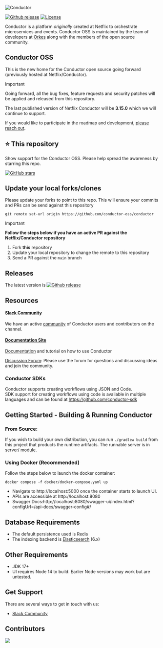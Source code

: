 ![Conductor](docs/img/logo.svg)

[![Github release](https://img.shields.io/github/v/release/conductor-oss/conductor.svg)](https://GitHub.com/Netflix/conductor-oss/releases)
[![License](https://img.shields.io/github/license/conductor-oss/conductor.svg)](http://www.apache.org/licenses/LICENSE-2.0)


Conductor is a platform _originally_ created at Netflix to orchestrate microservices and events.
Conductor OSS is maintained by the team of developers at [Orkes](https://orkes.io/) along with the members of the open source community.

## Conductor OSS
This is the new home for the Conductor open source going forward (previously hosted at Netflix/Conductor).
> [!IMPORTANT]  
> Going forward, all the bug fixes, feature requests and security patches will be applied and released from this repository.


The last published version of Netflix Conductor will be **3.15.0** which we will continue to support.

If you would like to participate in the roadmap and development, [please reach out](https://forms.gle/P2i1xHrxPQLrjzTB7).

## ⭐ This repository
Show support for the Conductor OSS.  Please help spread the awareness by starring this repo.

[![GitHub stars](https://img.shields.io/github/stars/conductor-oss/conductor.svg?style=social&label=Star&maxAge=)](https://GitHub.com/conductor-oss/conductor/)

## Update your local forks/clones
Please update your forks to point to this repo.  This will ensure your commits and PRs can be send against this repository
```shell
git remote set-url origin https://github.com/conductor-oss/conductor
```
> [!IMPORTANT]  
> **Follow the steps below if you have an active PR against the Netflix/Conductor repository**
> 1. Fork **this** repository
> 2. Update your local repository to change the remote to this repository
> 3. Send a PR against the `main` branch

## Releases
The latest version is [![Github release](https://img.shields.io/github/v/release/conductor-oss/conductor.svg)](https://GitHub.com/conductor-oss/conductor/releases)

## Resources
#### [Slack Community](https://join.slack.com/t/orkes-conductor/shared_invite/zt-xyxqyseb-YZ3hwwAgHJH97bsrYRnSZg)
We have an active [community](https://join.slack.com/t/orkes-conductor/shared_invite/zt-xyxqyseb-YZ3hwwAgHJH97bsrYRnSZg) of Conductor users and contributors on the channel.
#### [Documentation Site](https://docs.conductor-oss.org/)
[Documentation](https://docs.conductor-oss.org/) and tutorial on how to use Conductor

[Discussion Forum](https://github.com/conductor-oss/conductor/discussions): Please use the forum for questions and discussing ideas and join the community.

### Conductor SDKs
Conductor supports creating workflows using JSON and Code.  
SDK support for creating workflows using code is available in multiple languages and can be found at https://github.com/conductor-sdk


## Getting Started - Building & Running Conductor

###  From Source:
If you wish to build your own distribution, you can run ```./gradlew build``` from this project that products the runtime artifacts.
The runnable server is in server/ module.

### Using Docker (Recommended)
Follow the steps below to launch the docker container:

```shell
docker compose -f docker/docker-compose.yaml up
```
* Navigate to http://localhost:5000 once the container starts to launch UI.
* APIs are accessible at http://localhost:8080
* Swagger Docs:http://localhost:8080/swagger-ui/index.html?configUrl=/api-docs/swagger-config#/


## Database Requirements

* The default persistence used is Redis
* The indexing backend is [Elasticsearch](https://www.elastic.co/) (6.x)

## Other Requirements
* JDK 17+
* UI requires Node 14 to build. Earlier Node versions may work but are untested.

## Get Support
There are several ways to get in touch with us:
* [Slack Community](https://join.slack.com/t/orkes-conductor/shared_invite/zt-xyxqyseb-YZ3hwwAgHJH97bsrYRnSZg)

## Contributors

<a href="https://github.com/conductor-oss/conductor/graphs/contributors">
  <img src="https://contrib.rocks/image?repo=conductor-oss/conductor" />
</a>
